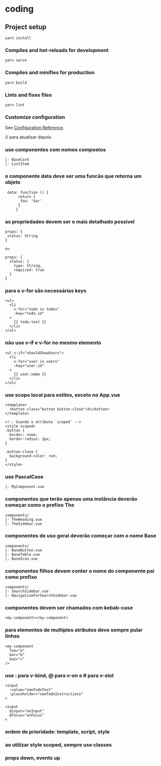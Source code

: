 # coding

## Project setup
```
yarn install
```

### Compiles and hot-reloads for development
```
yarn serve
```

### Compiles and minifies for production
```
yarn build
```

### Lints and fixes files
```
yarn lint
```

### Customize configuration
See [Configuration Reference](https://cli.vuejs.org/config/).


// para atualizar depois 

### use componentes com nomes compostos
	|- BaseCard
	|- ListItem


### o componente data deve ser uma funcão que retorna um objeto
	 data: function () {
    	  return {
           foo: 'bar'
          }
         }


### as propriedades devem ser o mais detalhado possivel 
	props: {
 	 status: String
	}

	ou

	props: {
	  status: {
	    type: String,
	    required: true
	  }
	}	


### para o v-for são necessárias keys
	<ul>
	  <li
	    v-for="todo in todos"
	    :key="todo.id"
	  >
	    {{ todo.text }}
	  </li>
	</ul>


### não use v-if e v-for no mesmo elemento
	<ul v-if="shouldShowUsers">
	  <li
	    v-for="user in users"
	    :key="user.id"
	  >
	    {{ user.name }}
	  </li>
	</ul>


### use scopo local para estilos, exceto no App.vue
	<template>
	  <button class="button button-close">X</button>
	</template>

	<!-- Usando o atributo `scoped` -->
	<style scoped>
	.button {
	  border: none;
	  border-radius: 2px;
	}

	.button-close {
	  background-color: red;
	}
	</style>


### use PascalCase
	|- MyComponent.vue


### componentes que terão apenas uma instância deverão começar como o prefixo The
	components/
	|- TheHeading.vue
	|- TheSidebar.vue


### componentes de uso geral deverão começar com o nome Base
	components/
	|- BaseButton.vue
	|- BaseTable.vue
	|- BaseIcon.vue


### componentes filhos devem conter o nome do componente pai como prefixo 
	components/
	|- SearchSidebar.vue
	|- NavigationForSearchSidebar.vue


### componentes devem ser chamados com kebab-case
	<my-component></my-component>


### para elementos de multiplos atributos deve sempre pular linhas
	<my-component
	  foo="a"
	  bar="b"
	  baz="c"
	/>

### use : para v-bind, @ para v-on e # para v-slot
	<input
	  :value="newTodoText"
	  :placeholder="newTodoInstructions"
	>

	<input
	  @input="onInput"
	  @focus="onFocus"
	>


### ordem de prioridade: template, script, style

### ao utilizar style scoped, sempre use classes

### props down, events up